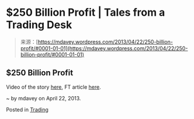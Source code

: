 <!--yml
category: 未分类
date: 2024-05-18 06:26:47
-->

# $250 Billion Profit | Tales from a Trading Desk

> 来源：[https://mdavey.wordpress.com/2013/04/22/250-billion-profit/#0001-01-01](https://mdavey.wordpress.com/2013/04/22/250-billion-profit/#0001-01-01)

## $250 Billion Profit

Video of the story [here](http://www.youtube.com/watch?feature=player_embedded&v=YNp8YAIDF5U), FT article [here](http://www.ft.com/cms/s/0/9f6f541e-a397-11e2-ac00-00144feabdc0.html).

~ by mdavey on April 22, 2013.

Posted in [Trading](https://mdavey.wordpress.com/category/trading/)
